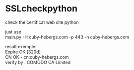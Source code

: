 # SSLcheckpython
check the certificat web site python  

just use  
main.py -H cuby-hebergs.com -p 443 -n cuby-hebergs.com

result exemple:  
   Expire OK [320d]  
   CN OK - cn:cuby-hebergs.com  
   verify by : COMODO CA Limited  
